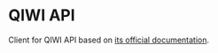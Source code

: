 # QIWI API
Client for QIWI API based on [its official documentation](https://developer.qiwi.com/ru/qiwi-wallet-personal).
